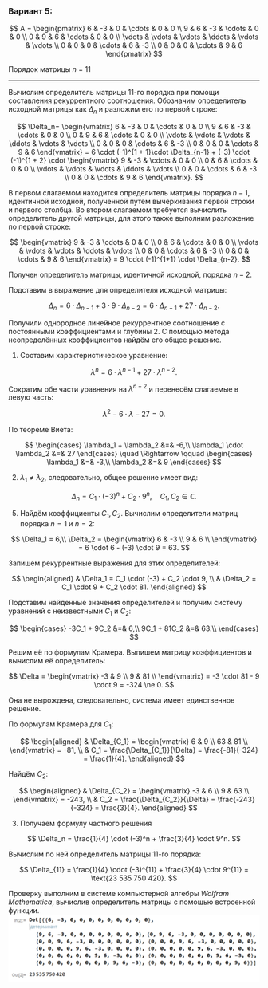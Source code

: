 ### Вариант 5:

$$    
A =     
 \begin{pmatrix}    
  6 & -3 & 0 & \cdots & 0 & 0 \\    
  9 & 6 & -3 & \cdots & 0 & 0 \\    
  0 & 9 & 6 & \cdots & 0 & 0 \\    
  \vdots  & \vdots & \vdots & \ddots & \vdots & \vdots  \\    
  0 & 0 & 0 & \cdots & 6 & -3 \\    
  0 & 0 & 0 & \cdots & 9 & 6     
 \end{pmatrix}    
$$

Порядок матрицы *n* = 11

---

Вычислим определитель матрицы 11-го порядка при помощи составления рекуррентного соотношения. Обозначим определитель исходной матрицы как $\Delta_n$ и разложим его по первой строке:

$$    
\Delta_n=    
 \begin{vmatrix}  
  6 & -3 & 0 & \cdots & 0 & 0 \\    
  9 & 6 & -3 & \cdots & 0 & 0 \\    
  0 & 9 & 6 & \cdots & 0 & 0 \\    
  \vdots  & \vdots & \vdots & \ddots & \vdots & \vdots  \\    
  0 & 0 & 0 & \cdots & 6 & -3 \\    
  0 & 0 & 0 & \cdots & 9 & 6     
 \end{vmatrix}    = 6 \cdot (-1)^{1 + 1}\cdot \Delta_{n-1} + (-3) \cdot (-1)^{1 + 2} \cdot \begin{vmatrix}     
  9 & -3 & \cdots & 0 & 0 \\    
  0 & 6 & \cdots & 0 & 0 \\    
  \vdots  & \vdots & \vdots & \ddots & \vdots  \\    
  0 & 0 & \cdots & 6 & -3 \\    
  0 & 0 & \cdots & 9 & 6     
 \end{vmatrix}.
$$

В первом слагаемом находится определитель матрицы порядка $n-1$, идентичной исходной, полученной путём вычёркивания первой строки и первого столбца. Во втором слагаемом требуется вычислить определитель другой матрицы, для этого также выполним разложение по первой строке:

$$
\begin{vmatrix}     
  9 & -3 &  \cdots & 0 & 0 \\    
  0 & 6 & \cdots & 0 & 0 \\    
  \vdots  & \vdots & \vdots & \ddots & \vdots  \\    
  0 & 0 & \cdots & 6 & -3 \\    
  0 & 0 & \cdots & 9 & 6     
 \end{vmatrix} = 9 \cdot (-1)^{1+1} \cdot \Delta_{n-2}.
$$

Получен определитель матрицы, идентичной исходной, порядка $n-2$.

Подставим в выражение для определителя исходной матрицы:

$$
\Delta_n = 6 \cdot \Delta_{n-1} + 3 \cdot 9 \cdot \Delta_{n-2} = 6 \cdot \Delta_{n-1} + 27 \cdot \Delta_{n-2}.
$$

Получили однородное линейное рекуррентное соотношение с постоянными коэффициентами и глубины 2. С помощью метода неопределённых коэффициентов найдём его общее решение.

1. Составим характеристическое уравнение:

$$
\lambda^n = 6 \cdot \lambda ^{n-1} + 27 \cdot \lambda^{n-2}.
$$

Сократим обе части уравнения на $\lambda^{n-2}$ и перенесём слагаемые в левую часть:

$$
\lambda^2 - 6\cdot\lambda - 27 = 0.
$$

По теореме Виета:

$$
\begin{cases}
\lambda_1 + \lambda_2 &=& -6,\\
\lambda_1 \cdot \lambda_2 &=& 27
\end{cases}
\quad \Rightarrow \qquad
\begin{cases}
\lambda_1 &=& -3,\\
\lambda_2 &=& 9
\end{cases}
$$

2. $\lambda_1 \ne \lambda_2$, следовательно, общее решение имеет вид:

$$
\Delta_n = C_1 \cdot (-3)^n + C_2 \cdot 9^n, \quad C_1, C_2 \in ℂ.
$$

5. Найдём коэффициенты $C_1, C_2$. Вычислим определители матриц порядка $n=1$ и $n=2$:

$$
\Delta_1 = 6,\\
\Delta_2 = \begin{vmatrix}
6 & -3 \\
9 & 6 \\
\end{vmatrix} = 6 \cdot 6 - (-3) \cdot 9 = 63.
$$

Запишем рекуррентные выражения для этих определителей:

$$
\begin{aligned}
& \Delta_1 = C_1 \cdot (-3) + C_2 \cdot 9, \\
& \Delta_2 = C_1 \cdot 9 + C_2 \cdot 81.
\end{aligned}
$$

Подставим найденные значения определителей и получим систему уравнений с неизвестными $C_1$ и $C_2$:

$$
\begin{cases}
-3C_1 + 9C_2 &=& 6,\\
9C_1 + 81C_2 &=& 63.\\
\end{cases}
$$

Решим её по формулам Крамера. Выпишем матрицу коэффициентов и вычислим её определитель:

$$ 
\Delta = 
\begin{vmatrix}
-3 & 9 \\
9 & 81 \\
\end{vmatrix} = -3 \cdot 81 - 9 \cdot 9 = -324 \ne 0.
$$

Она не вырождена, следовательно, система имеет единственное решение.

По формулам Крамера для $C_1$:

$$
\begin{aligned}
& \Delta_{C_1} = \begin{vmatrix}
6 & 9 \\
63 & 81 \\
\end{vmatrix} = -81, \\
& C_1 = \frac{\Delta_{C_1}}{\Delta} = \frac{-81}{-324} = \frac{1}{4}.
\end{aligned}
$$

Найдём $C_2$:

$$
\begin{aligned}
& \Delta_{C_2} = \begin{vmatrix}
-3 & 6 \\
9 & 63 \\
\end{vmatrix} = -243, \\
& C_2 = \frac{\Delta_{C_2}}{\Delta} = \frac{-243}{-324} = \frac{3}{4}.
\end{aligned}
$$

3. Получаем формулу частного решения

$$
\Delta_n = \frac{1}{4} \cdot (-3)^n + \frac{3}{4} \cdot 9^n.
$$

Вычислим по ней определитель матрицы 11-го порядка:

$$
\Delta_{11} = \frac{1}{4} \cdot (-3)^{11} + \frac{3}{4} \cdot 9^{11} = \text{23 535 750 420}.
$$

Проверку выполним в системе компьютерной алгебры *Wolfram Mathematica*, вычислив определитель матрицы с помощью встроенной функции.
![Проверка вычисления определителя матрицы](wolfram-determinant.png)
